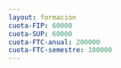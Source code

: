```yaml
---
layout: formacion
cuota-FIP: 60000 
cuota-SUP: 60000
cuota-FTC-anual: 200000
cuota-FTC-semestre: 100000 
---
```

